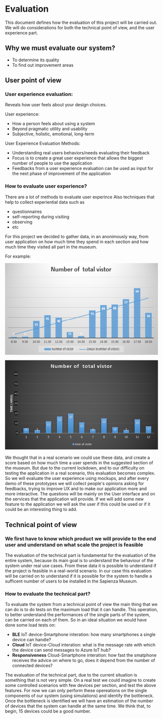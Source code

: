 # Evaluation

This document defines how the evaluation of this project will be carried out. We will do considerations for both the technical point of view, and the user experience part.
 
## Why we must evaluate our system?
  
* To  determine its quality 
* To  find out improvement areas
 
## User point of view
    
### User experience evaluation:

Reveals how user feels about your design choices.
   
User experience:
   
* How a person feels about using a system 
* Beyond pragmatic utility and usability 
* Subjective, holistic, emotional, long-term
  
User Experience Evaluation Methods: 
  
* Understanding real users behaviors/needs evaluating their feedback
* Focus is to create a great user experience that allows the biggest number of people to use the application
* Feedbacks from a user experience evaluation can be used as input for the next phase of improvement of the application
      
 ### How to evaluate user experience?
 
 There are a lot of methods to evaluate user experince Also techniques that help to collect experiential data such as 
 
* questionnaires
* self-reporting during visiting
* observing
* etc

For this project we decided to gather data, in an anonimously way, from user application on how much time they spend in each section and how much time they visited all part in the museum.

For example:

![chart](Images/chart.png)

![chart](Images/chart2.png)

We thought that in a real scenario we could use these data, and create a score based on how much time a user spends in the suggested section of the museum. But due to the current lockdown, and to our difficulty on testing the application in a real scenario, this evaluation becomes complex.
So we will evaluate the user experience using mockups, and after every demo of these prototypes we will collect people's opinions asking for feedbacks, trying to improve UX and to make our application more and more interactive.
The questions will be mainly on the User interface and on the services that the application will provide. If we will add some new feature to the application we will ask the user if this could be used or if it could be an interesting thing to add.

## Technical point of view
 
### We first have to know which product we will provide to the end user and understand on what scale the project is feasible
      
The evaluation of the technical part is fundamental for the evaluation of the entire system, because its main goal is to understand the behaviour of the system under real use cases. From these data it is possible to understand if the project is feasible in a real-world scenario. In our case this evaluation will be carried on to understand if it is possible for the system to handle a sufficent number of users to be installed in the Sapienza Museum.

### How to evaluate the technical part?

To evaluate the system from a technical point of view the main thing that we can do is to do tests on the maximum load that it can handle. This operation, to better understand the performances of the single parts of the system, can be carried on each of them. So in an ideal situation we would have done some load tests on:
* **BLE** IoT device-Smartphone interation: how many smartphones a single device can handle?
* **Cloud** IoT device-Cloud interation: what is the message rate with which the device can send messages to Azure IoT hub?
* **Responsiveness** Cloud-Smartphone interation: how fast the smatphone receives the advice on where to go, does it depend from the number of connected devices?

The evaluation of the technical part, due to the current situation is something that is not very simple. On a real test we could imagine to create some controlled scenarios with few devices per section, and test the above features. For now we can only perform these opereations on the single components of our system (using simulations) and identify the bottleneck. Once the bottleneck is identified we will have an estimation of the number of devices that the system can handle at the same time. We think that, to begin, 15 devices could be a good number.
